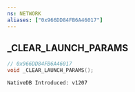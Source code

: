 ```yaml
---
ns: NETWORK
aliases: ["0x966DD84FB6A46017"]
---
```

## _CLEAR_LAUNCH_PARAMS

```c
// 0x966DD84FB6A46017
void _CLEAR_LAUNCH_PARAMS();
```

```
NativeDB Introduced: v1207
```

